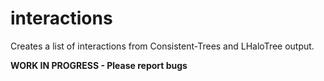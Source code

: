 # interactions
Creates a list of interactions from Consistent-Trees and LHaloTree output.

**WORK IN PROGRESS - Please report bugs**

